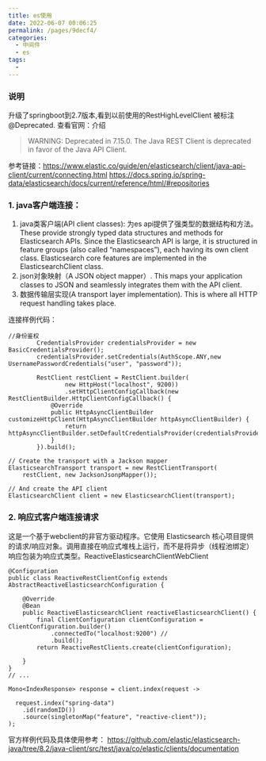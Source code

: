 ```yaml
---
title: es使用
date: 2022-06-07 00:06:25
permalink: /pages/9decf4/
categories:
  - 中间件
  - es
tags:
  - 
---
```

### 说明
升级了springboot到2.7版本,看到以前使用的RestHighLevelClient 被标注@Deprecated.
查看官网：介绍
> WARNING: Deprecated in 7.15.0.
The Java REST Client is deprecated in favor of the Java API Client.

参考链接：https://www.elastic.co/guide/en/elasticsearch/client/java-api-client/current/connecting.html
https://docs.spring.io/spring-data/elasticsearch/docs/current/reference/html/#repositories
### 1. java客户端连接：

1. java类客户端(API client classes): 为es api提供了强类型的数据结构和方法。These provide strongly typed data structures and methods for Elasticsearch APIs. Since the Elasticsearch API is large, it is structured in feature groups (also called “namespaces”), each having its own client class. Elasticsearch core features are implemented in the ElasticsearchClient class.
2. json对象映射（A JSON object mapper）. This maps your application classes to JSON and seamlessly integrates them with the API client.
3. 数据传输层实现(A transport layer implementation). This is where all HTTP request handling takes place.

连接样例代码：
~~~
//身份鉴权
        CredentialsProvider credentialsProvider = new BasicCredentialsProvider();
        credentialsProvider.setCredentials(AuthScope.ANY,new UsernamePasswordCredentials("user", "password"));

        RestClient restClient = RestClient.builder(
                new HttpHost("localhost", 9200))
                .setHttpClientConfigCallback(new RestClientBuilder.HttpClientConfigCallback() {
            @Override
            public HttpAsyncClientBuilder customizeHttpClient(HttpAsyncClientBuilder httpAsyncClientBuilder) {
                return httpAsyncClientBuilder.setDefaultCredentialsProvider(credentialsProvider);
            }
        }).build();

// Create the transport with a Jackson mapper
ElasticsearchTransport transport = new RestClientTransport(
    restClient, new JacksonJsonpMapper());

// And create the API client
ElasticsearchClient client = new ElasticsearchClient(transport);
~~~



### 2. 响应式客户端连接请求
这是一个基于webclient的非官方驱动程序。它使用 Elasticsearch 核心项目提供的请求/响应对象。调用直接在响应式堆栈上运行，而不是将异步（线程池绑定）响应包装为响应式类型。ReactiveElasticsearchClientWebClient

~~~
@Configuration
public class ReactiveRestClientConfig extends AbstractReactiveElasticsearchConfiguration {

    @Override
    @Bean
    public ReactiveElasticsearchClient reactiveElasticsearchClient() {
        final ClientConfiguration clientConfiguration = ClientConfiguration.builder() 
            .connectedTo("localhost:9200") //
            .build();
        return ReactiveRestClients.create(clientConfiguration);

    }
}
// ...

Mono<IndexResponse> response = client.index(request ->

  request.index("spring-data")
    .id(randomID())
    .source(singletonMap("feature", "reactive-client"));
);
~~~


官方样例代码及具体使用参考：
https://github.com/elastic/elasticsearch-java/tree/8.2/java-client/src/test/java/co/elastic/clients/documentation